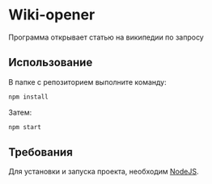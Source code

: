 # Wiki-opener
Программа открывает статью на википедии по запросу

## Использование
В папке с репозиторием выполните команду:
```sh
npm install
```
Затем:
```sh
npm start
```

## Требования
Для установки и запуска проекта, необходим [NodeJS](https://nodejs.org/).